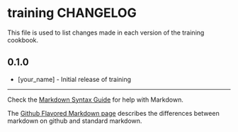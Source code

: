 # training CHANGELOG

This file is used to list changes made in each version of the training cookbook.

## 0.1.0
- [your_name] - Initial release of training

- - -
Check the [Markdown Syntax Guide](http://daringfireball.net/projects/markdown/syntax) for help with Markdown.

The [Github Flavored Markdown page](http://github.github.com/github-flavored-markdown/) describes the differences between markdown on github and standard markdown.
